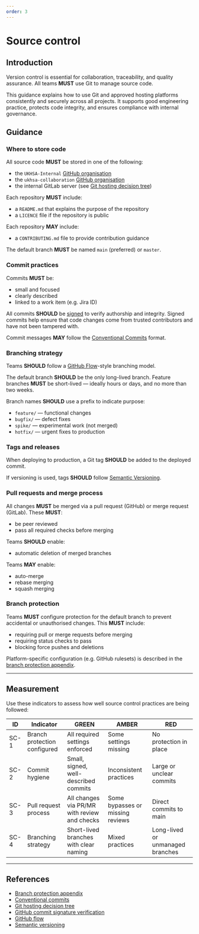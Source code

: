 ```yaml
---
order: 3
---
```


# Source control

## Introduction

Version control is essential for collaboration, traceability, and quality assurance. All teams **MUST** use Git to manage source code.

This guidance explains how to use Git and approved hosting platforms consistently and securely across all projects. It supports good engineering practice, protects code integrity, and ensures compliance with internal governance.

## Guidance

### Where to store code

All source code **MUST** be stored in one of the following:

- the `UKHSA-Internal` [GitHub organisation][1]
- the `ukhsa-collaboration` [GitHub organisation][2]
- the internal GitLab server (see [Git hosting decision tree][3])

Each repository **MUST** include:

- a `README.md` that explains the purpose of the repository
- a `LICENCE` file if the repository is public

Each repository **MAY** include:

- a `CONTRIBUTING.md` file to provide contribution guidance

The default branch **MUST** be named `main` (preferred) or `master`.

### Commit practices

Commits **MUST** be:

- small and focused
- clearly described
- linked to a work item (e.g. Jira ID)

All commits **SHOULD** be [signed][4] to verify authorship and integrity. Signed commits help ensure that code changes come from trusted contributors and have not been tampered with.

Commit messages **MAY** follow the [Conventional Commits][5] format.

### Branching strategy

Teams **SHOULD** follow a [GitHub Flow][6]-style branching model.

The default branch **SHOULD** be the only long-lived branch. Feature branches **MUST** be short-lived — ideally hours or days, and no more than two weeks.

Branch names **SHOULD** use a prefix to indicate purpose:

- `feature/` — functional changes
- `bugfix/` — defect fixes
- `spike/` — experimental work (not merged)
- `hotfix/` — urgent fixes to production

### Tags and releases

When deploying to production, a Git tag **SHOULD** be added to the deployed commit.

If versioning is used, tags **SHOULD** follow [Semantic Versioning][7].

### Pull requests and merge process

All changes **MUST** be merged via a pull request (GitHub) or merge request (GitLab). These **MUST**:

- be peer reviewed
- pass all required checks before merging

Teams **SHOULD** enable:

- automatic deletion of merged branches

Teams **MAY** enable:

- auto-merge
- rebase merging
- squash merging

### Branch protection

Teams **MUST** configure protection for the default branch to prevent accidental or unauthorised changes. This **MUST** include:

- requiring pull or merge requests before merging
- requiring status checks to pass
- blocking force pushes and deletions

Platform-specific configuration (e.g. GitHub rulesets) is described in the [branch protection appendix][8].

***

## Measurement

Use these indicators to assess how well source control practices are being followed:

| ID | Indicator | GREEN | AMBER | RED |
| - | - | - | - | - |
| SC-1 | Branch protection configured | All required settings enforced | Some settings missing | No protection in place |
| SC-2 | Commit hygiene | Small, signed, well-described commits | Inconsistent practices | Large or unclear commits |
| SC-3 | Pull request process | All changes via PR/MR with review and checks | Some bypasses or missing reviews | Direct commits to main |
| SC-4 | Branching strategy | Short-lived branches with clear naming | Mixed practices | Long-lived or unmanaged branches |

***

## References

- [Branch protection appendix][8]
- [Conventional commits][5]
- [Git hosting decision tree][3]
- [GitHub commit signature verification][4]
- [GitHub flow][6]
- [Semantic versioning][7]

[1]: https://github.com/UKHSA-Internal
[2]: https://github.com/ukhsa-collaboration
[3]: https://ukhsa.atlassian.net/wiki/spaces/IDT/pages/164926907/UKHSA+Git+Hosting+-+Policy+Documentation#UKHSAGitHosting-PolicyDocumentation-GitHostingDecisionTree
[4]: https://docs.github.com/en/authentication/managing-commit-signature-verification/signing-commits
[5]: https://www.conventionalcommits.org
[6]: https://docs.github.com/en/get-started/using-github/github-flow
[7]: https://semver.org
[8]: appendix/branch-protection-rules.md
